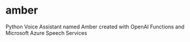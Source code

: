 # amber
Python Voice Assistant named Amber created with OpenAI Functions and Microsoft Azure Speech Services
